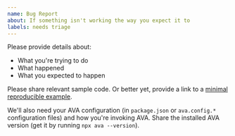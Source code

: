 ```yaml
---
name: Bug Report
about: If something isn't working the way you expect it to
labels: needs triage
---
```


Please provide details about:

* What you're trying to do
* What happened
* What you expected to happen

Please share relevant sample code. Or better yet, provide a link to a [minimal reproducible example](https://stackoverflow.com/help/minimal-reproducible-example).

We'll also need your AVA configuration (in `package.json` or `ava.config.*` configuration files) and how you're invoking AVA. Share the installed AVA version (get it by running `npx ava --version`).
